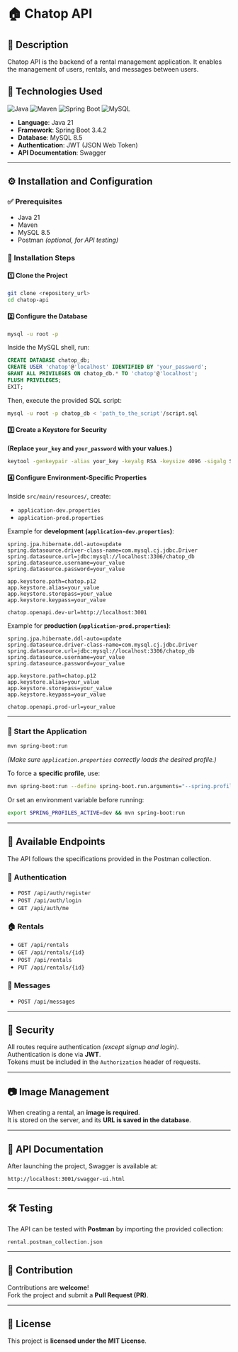 # 🏠 Chatop API

## 📌 Description
Chatop API is the backend of a rental management application. It enables the management of users, rentals, and messages between users.

## 🚀 Technologies Used
![Java](https://img.shields.io/badge/Java-21-orange)
![Maven](https://img.shields.io/badge/Maven-3.9.9-purple)
![Spring Boot](https://img.shields.io/badge/Spring_Boot-3.4.2-green)
![MySQL](https://img.shields.io/badge/MySQL-8.5-darkblue)

- **Language**: Java 21
- **Framework**: Spring Boot 3.4.2
- **Database**: MySQL 8.5
- **Authentication**: JWT (JSON Web Token)
- **API Documentation**: Swagger

---

## ⚙️ Installation and Configuration

### ✅ Prerequisites
- Java 21
- Maven
- MySQL 8.5
- Postman *(optional, for API testing)*

### 🔧 Installation Steps

#### 1️⃣ Clone the Project
```sh
git clone <repository_url>
cd chatop-api
```

#### 2️⃣ Configure the Database
```sh
mysql -u root -p
```
Inside the MySQL shell, run:
```sql
CREATE DATABASE chatop_db;
CREATE USER 'chatop'@'localhost' IDENTIFIED BY 'your_password';
GRANT ALL PRIVILEGES ON chatop_db.* TO 'chatop'@'localhost';
FLUSH PRIVILEGES;
EXIT;
```
Then, execute the provided SQL script:
```sh
mysql -u root -p chatop_db < 'path_to_the_script'/script.sql
```

#### 3️⃣ Create a Keystore for Security
**(Replace `your_key` and `your_password` with your values.)**
```sh
keytool -genkeypair -alias your_key -keyalg RSA -keysize 4096 -sigalg SHA512withRSA -validity 3650 -keystore chatop.p12 -storetype PKCS12 -storepass "your_password" -keypass "your_password" -dname "CN=chatop-api, OU=IT, O=Acme, L=Paris, ST=IDF, C=FR"
```

#### 4️⃣ Configure Environment-Specific Properties

Inside `src/main/resources/`, create:
- `application-dev.properties`
- `application-prod.properties`

Example for **development (`application-dev.properties`)**:
```properties
spring.jpa.hibernate.ddl-auto=update
spring.datasource.driver-class-name=com.mysql.cj.jdbc.Driver
spring.datasource.url=jdbc:mysql://localhost:3306/chatop_db
spring.datasource.username=your_value
spring.datasource.password=your_value

app.keystore.path=chatop.p12
app.keystore.alias=your_value
app.keystore.storepass=your_value
app.keystore.keypass=your_value

chatop.openapi.dev-url=http://localhost:3001
```

Example for **production (`application-prod.properties`)**:
```properties
spring.jpa.hibernate.ddl-auto=update
spring.datasource.driver-class-name=com.mysql.cj.jdbc.Driver
spring.datasource.url=jdbc:mysql://localhost:3306/chatop_db
spring.datasource.username=your_value
spring.datasource.password=your_value

app.keystore.path=chatop.p12
app.keystore.alias=your_value
app.keystore.storepass=your_value
app.keystore.keypass=your_value

chatop.openapi.prod-url=your_value
```

---

### 🚀 Start the Application
```sh
mvn spring-boot:run
```
*(Make sure `application.properties` correctly loads the desired profile.)*

To force a **specific profile**, use:
```sh
mvn spring-boot:run --define spring-boot.run.arguments="--spring.profiles.active=prod" 
```
Or set an environment variable before running:
```sh
export SPRING_PROFILES_ACTIVE=dev && mvn spring-boot:run
```

---

## 📡 Available Endpoints
The API follows the specifications provided in the Postman collection.

### 🔑 **Authentication**
- `POST /api/auth/register`
- `POST /api/auth/login`
- `GET /api/auth/me`

### 🏠 **Rentals**
- `GET /api/rentals`
- `GET /api/rentals/{id}`
- `POST /api/rentals`
- `PUT /api/rentals/{id}`

### 💬 **Messages**
- `POST /api/messages`

---

## 🔐 Security
All routes require authentication *(except signup and login)*.  
Authentication is done via **JWT**.  
Tokens must be included in the `Authorization` header of requests.

---

## 📷 Image Management
When creating a rental, an **image is required**.  
It is stored on the server, and its **URL is saved in the database**.

---

## 📖 API Documentation
After launching the project, Swagger is available at:
```
http://localhost:3001/swagger-ui.html
```

---

## 🛠️ Testing
The API can be tested with **Postman** by importing the provided collection:
```
rental.postman_collection.json
```

---

## 🤝 Contribution
Contributions are **welcome**!  
Fork the project and submit a **Pull Request (PR)**.

---

## 📝 License
This project is **licensed under the MIT License**.
